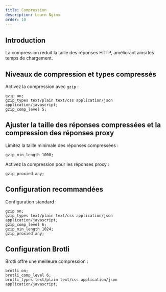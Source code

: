 ```yaml
---
title: Compression
description: Learn Nginx
order: 10
---
```


## Introduction

La compression réduit la taille des réponses HTTP, améliorant ainsi les temps de chargement.

## Niveaux de compression et types compressés

Activez la compression avec `gzip` :
```nginx
gzip on;
gzip_types text/plain text/css application/json application/javascript;
gzip_comp_level 5;
```

## Ajuster la taille des réponses compressées et la compression des réponses proxy

Limitez la taille minimale des réponses compressées :
```nginx
gzip_min_length 1000;
```
Activez la compression pour les réponses proxy :
```nginx
gzip_proxied any;
```

## Configuration recommandées

Configuration standard :
```nginx
gzip on;
gzip_types text/plain text/css application/json application/javascript;
gzip_comp_level 6;
gzip_min_length 1024;
gzip_proxied any;
```

## Configuration Brotli

Brotli offre une meilleure compression :
```nginx
brotli on;
brotli_comp_level 6;
brotli_types text/plain text/css application/json application/javascript;
```



